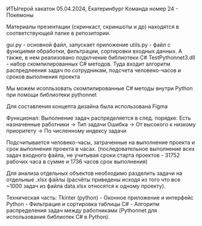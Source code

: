 ИТЫгерой хакатон 05.04.2024, Екатеринбург
Команда номер 24 - Покемоны

Материалы презентации (скринкаст, скриншоты и др) находятся в соответствующей папке в репозитории.

gui.py - основной файл, запускает приложение
utils.py - файл с функциями обработки, фильтрации, сортировки входных данных. А также, в нем реализовано подклчение библиотеки C#
TestPythonnet3.dll - набор скомпилированных C# методов. Туда входит алгоритм распредлеения задач по сотрудникам, подсчета человеко-часов и сроков выполнения проекта

Мы можем исопльзовать скомпилированные C# методы внутри Python при помощи библиотеки pythonnet 

Для составления концепта дизайна была использована Figma

Функционал:
 Выполнение задач распределяется в след. порядке: 
Есть назначенные работники -> Тип задачи Ошибка -> От высокого к низкому приоритету -> По численному индексу задачи 

Подсчитывается человеко-часы, затраченные на выполнение проекта и срок выполнения проекта в часах. (последовательное выполнение всех задач входного файла, не учитывая сроки старта проектов - 31752 рабочих часа в сумме и 1736 часов срок выполнения)

Для анализа отдельных объектов необходимо разделить задачи на отдельные .xlsx файлы (расчёты приведены исходя из того что все ~1000 задач из файла data.xlsx относятся к одному проекту).

Техническая часть:
Tkinter (python) - Оконное приложение и интерфейс
Python - Фильтрация и сортировка таблицы
C# - Алгоритм распределения задач между работниками (Pythonnet для использования библиотек C# в Python). 
